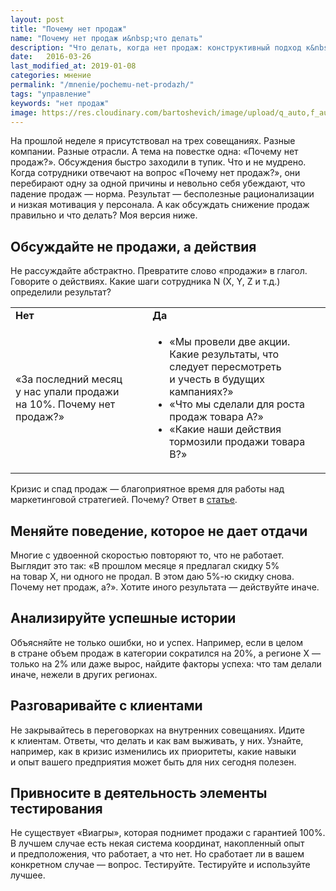```yaml
---
layout: post
title: "Почему нет продаж"
name: "Почему нет продаж и&nbsp;что делать"
description: "Что делать, когда нет продаж: конструктивный подход к&nbsp;обсуждению спада продаж."
date:   2016-03-26
last_modified_at: 2019-01-08
categories: мнение
permalink: "/mnenie/pochemu-net-prodazh/"
tags: "управление"
keywords: "нет продаж"
image: https://res.cloudinary.com/bartoshevich/image/upload/q_auto,f_auto/v1546021417/tizers/tizer-18.jpg
---
```




<p>На&nbsp;прошлой неделе я&nbsp;присутствовал на&nbsp;трех совещаниях. Разные компании. Разные отрасли. А&nbsp;тема на&nbsp;повестке одна: «Почему нет продаж?». Обсуждения быстро заходили в&nbsp;тупик. Что и&nbsp;не&nbsp;мудрено. Когда сотрудники отвечают на&nbsp;вопрос «Почему нет продаж?», они перебирают одну за&nbsp;одной причины и&nbsp;невольно себя убеждают, что падение продаж&nbsp;— норма. Результат&nbsp;— бесполезные рационализации и&nbsp;низкая мотивация у&nbsp;персонала. А&nbsp;как обсуждать снижение продаж правильно и&nbsp;что делать? Моя версия ниже. </p>




<h2>Обсуждайте не&nbsp;продажи, а&nbsp;действия </h2>
<div class="with-side">
<p>Не&nbsp;рассуждайте абстрактно. Превратите слово «продажи» в&nbsp;глагол. Говорите о&nbsp;действиях. Какие шаги сотрудника N (X, Y, Z&nbsp;и&nbsp;т.д.) определили результат? </p>


<table >
<tbody>
<tr  class="Gainsboro">
<td  ><strong>Нет</strong></td>
<td  ><strong>Да</strong></td>
</tr>
<tr>
<td  >«За&nbsp;последний месяц у&nbsp;нас упали продажи на&nbsp;10%. Почему нет продаж?»</td>
<td  ><ul>
	<li>«Мы&nbsp;провели две акции. Какие результаты, что следует пересмотреть и&nbsp;учесть в&nbsp;будущих кампаниях?»</li>
	<li>«Что мы&nbsp;сделали для роста продаж товара А?»</li>
	<li>«Какие наши действия тормозили продажи товара B?»</li>
	</ul></td>
</tr>
</tbody>
</table>

<div class="side">
Кризис и&nbsp;спад продаж&nbsp;— благоприятное время для работы над маркетинговой стратегией. Почему? Ответ в&nbsp;<a href="/mnenie/vremya-dlya-strategii/">статье</a>.</div>
</div>



<h2>Меняйте поведение, которое не&nbsp;дает отдачи</h2>
<p>Многие с&nbsp;удвоенной скоростью повторяют&nbsp;то, что не&nbsp;работает. Выглядит это так: «В&nbsp;прошлом месяце я&nbsp;предлагал скидку&nbsp;5% на&nbsp;товар&nbsp;Х, ни&nbsp;одного не&nbsp;продал. В&nbsp;этом даю 5%-ю скидку снова. Почему нет продаж, а?». Хотите иного результата&nbsp;— действуйте иначе. </p>
<h2>Анализируйте успешные истории</h2>
<p>Объясняйте не&nbsp;только ошибки, но&nbsp;и&nbsp;успех. Например, если в&nbsp;целом в&nbsp;стране объем продаж в&nbsp;категории сократился на&nbsp;20%, а&nbsp;регионе Х&nbsp;— только на&nbsp;2% или даже вырос, найдите факторы успеха: что там делали иначе, нежели в&nbsp;других регионах.</p>
<h2>Разговаривайте с&nbsp;клиентами </h2>
<p>Не&nbsp;закрывайтесь в&nbsp;переговорках на&nbsp;внутренних совещаниях. Идите к&nbsp;клиентам. Ответы, что делать и&nbsp;как вам выживать, у&nbsp;них. Узнайте, например, как в&nbsp;кризис изменились их&nbsp;приоритеты, какие навыки и&nbsp;опыт вашего предприятия может быть для них сегодня полезен. </p>
<h2>Привносите в&nbsp;деятельность элементы тестирования</h2>
<p>Не&nbsp;существует «Виагры», которая поднимет продажи с&nbsp;гарантией 100%. В&nbsp;лучшем случае есть некая система координат, накопленный опыт и&nbsp;предположения, что работает, а&nbsp;что нет. Но&nbsp;сработает&nbsp;ли в&nbsp;вашем конкретном случае&nbsp;— вопрос. Тестируйте. Тестируйте и&nbsp;используйте лучшее. </p>
